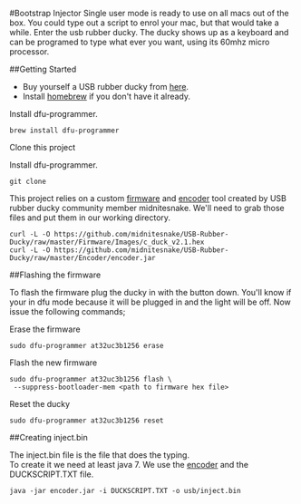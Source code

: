 
#Bootstrap Injector
Single user mode is ready to use on all macs out of the box. You could type out a script to enrol your mac, but that would take a while. Enter the usb rubber ducky. The ducky shows up as a keyboard and can be programed to type what ever you want, using its 60mhz micro processor.


##Getting Started
* Buy yourself a USB rubber ducky from [here](http://usbrubberducky.com).  
* Install [homebrew](http://brew.sh/) if you don't have it already.  

Install dfu-programmer.
```#!bash
brew install dfu-programmer
```
Clone this project

Install dfu-programmer.
```#!bash
git clone 
```

This project relies on a custom [firmware][firmware] and [encoder][encoder] tool created by USB rubber ducky community member midnitesnake. We'll need to grab those files and put them in our working directory.

[encoder]:	https://github.com/midnitesnake/USB-Rubber-Ducky/raw/master/Encoder/encoder.jar
[firmware]:	https://github.com/midnitesnake/USB-Rubber-Ducky/raw/master/Firmware/Images/c_duck_v2.1.hex
```!#bash
curl -L -O https://github.com/midnitesnake/USB-Rubber-Ducky/raw/master/Firmware/Images/c_duck_v2.1.hex
curl -L -O https://github.com/midnitesnake/USB-Rubber-Ducky/raw/master/Encoder/encoder.jar
```


##Flashing the firmware

To flash the firmware plug the ducky in with the button down. You'll know if your in dfu mode because it will be plugged in and the light will be off. Now issue the following commands;  

Erase the firmware  
```
sudo dfu-programmer at32uc3b1256 erase
```
Flash the new firmware
```
sudo dfu-programmer at32uc3b1256 flash \
 --suppress-bootloader-mem <path to firmware hex file>
```
Reset the ducky
```#!bash
sudo dfu-programmer at32uc3b1256 reset
```

##Creating inject.bin

The inject.bin file is the file that does the typing.  
To create it we need at least java 7.
We use the [encoder][encoder] and the DUCKSCRIPT.TXT file.

```#!bash
java -jar encoder.jar -i DUCKSCRIPT.TXT -o usb/inject.bin
```


